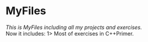 # MyFiles
*This is MyFiles including all my projects and exercises.*</br>
Now it includes:
  1> Most of exercises in C++Primer.
  
